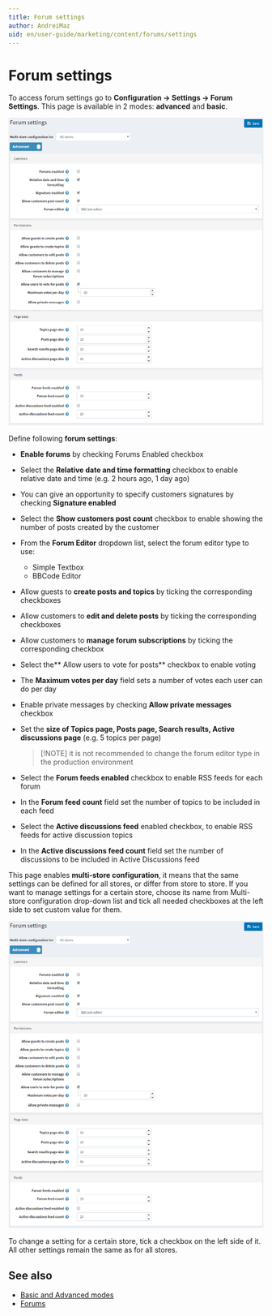 ```yaml
---
title: Forum settings
author: AndreiMaz
uid: en/user-guide/marketing/content/forums/settings
---
```


# Forum settings

To access forum settings go to **Configuration → Settings → Forum Settings**. This page is available in 2 modes: **advanced** and **basic**.

![p1](_static/settings/Setting-Forum1.png)

Define following **forum settings**:

- **Enable forums** by checking Forums Enabled checkbox
- Select the **Relative date and time formatting** checkbox to enable relative date and time (e.g. 2 hours ago, 1 day ago)
- You can give an opportunity to specify customers signatures by checking **Signature enabled**
- Select the **Show customers post count** checkbox to enable showing the number of posts created by the customer
- From the **Forum Editor** dropdown list, select the forum editor type to use: 
  - Simple Textbox
  - BBCode Editor
- Allow guests to **create posts and topics** by ticking the corresponding checkboxes
- Allow customers to **edit and delete posts** by ticking the corresponding checkboxes
- Allow customers to **manage forum subscriptions** by ticking the corresponding checkbox
- Select the** Allow users to vote for posts** checkbox to enable voting
- The **Maximum votes per day** field sets a number of votes each user can do per day
- Enable private messages by checking **Allow private messages** checkbox
- Set the **size of Topics page, Posts page, Search results, Active discussions page** (e.g. 5 topics per page)
  
  > [!NOTE] it is not recommended to change the forum editor type in the production environment

- Select the **Forum feeds enabled** checkbox to enable RSS feeds for each forum

- In the **Forum feed count** field set the number of topics to be included in each feed
- Select the **Active discussions feed** enabled checkbox, to enable RSS feeds for active discussion topics
- In the **Active discussions feed count** field set the number of discussions to be included in Active Discussions feed

This page enables **multi-store configuration**, it means that the same settings can be defined for all stores, or differ from store to store. If you want to manage settings for a certain store, choose its name from Multi-store configuration drop-down list and tick all needed checkboxes at the left side to set custom value for them.

![p](_static/settings/Setting-Forum1.png)

To change a setting for a certain store, tick a checkbox on the left side of it. All other settings remain the same as for all stores.

## See also

- [Basic and Advanced modes](xref:en/user-guide/configuring/nopcommerce-interface)
- [Forums](xref:en/user-guide/marketing/content/forums/index)